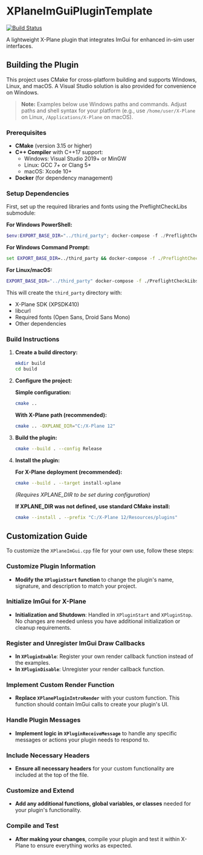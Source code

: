 # XPlaneImGuiPluginTemplate

[![Build Status](https://github.com/1090MHz/XPlaneImGuiPluginTemplate/workflows/Build/badge.svg?branch=main)](https://github.com/1090MHz/XPlaneImGuiPluginTemplate/actions)

A lightweight X-Plane plugin that integrates ImGui for enhanced in-sim user interfaces.

## Building the Plugin

This project uses CMake for cross-platform building and supports Windows, Linux, and macOS. A Visual Studio solution is also provided for convenience on Windows.

> **Note:** Examples below use Windows paths and commands. Adjust paths and shell syntax for your platform (e.g., use `/home/user/X-Plane` on Linux, `/Applications/X-Plane` on macOS).

### Prerequisites

- **CMake** (version 3.15 or higher)
- **C++ Compiler** with C++17 support:
  - Windows: Visual Studio 2019+ or MinGW
  - Linux: GCC 7+ or Clang 5+
  - macOS: Xcode 10+
- **Docker** (for dependency management)

### Setup Dependencies

First, set up the required libraries and fonts using the PreflightCheckLibs submodule:

**For Windows PowerShell:**
```powershell
$env:EXPORT_BASE_DIR="../third_party"; docker-compose -f ./PreflightCheckLibs/docker-compose.yml up
```

**For Windows Command Prompt:**
```cmd
set EXPORT_BASE_DIR=../third_party && docker-compose -f ./PreflightCheckLibs/docker-compose.yml up
```

**For Linux/macOS:**
```bash
EXPORT_BASE_DIR="../third_party" docker-compose -f ./PreflightCheckLibs/docker-compose.yml up
```

This will create the `third_party` directory with:
- X-Plane SDK (XPSDK410)
- libcurl
- Required fonts (Open Sans, Droid Sans Mono)
- Other dependencies

### Build Instructions

1. **Create a build directory:**
   ```bash
   mkdir build
   cd build
   ```

2. **Configure the project:**
   
   **Simple configuration:**
   ```bash
   cmake ..
   ```
   
   **With X-Plane path (recommended):**
   ```bash
   cmake .. -DXPLANE_DIR="C:/X-Plane 12"
   ```

3. **Build the plugin:**
   ```bash
   cmake --build . --config Release
   ```

4. **Install the plugin:**
   
   **For X-Plane deployment (recommended):**
   ```bash
   cmake --build . --target install-xplane
   ```
   *(Requires XPLANE_DIR to be set during configuration)*
   
   **If XPLANE_DIR was not defined, use standard CMake install:**
   ```bash
   cmake --install . --prefix "C:/X-Plane 12/Resources/plugins"
   ```

## Customization Guide

To customize the `XPlaneImGui.cpp` file for your own use, follow these steps:

### Customize Plugin Information

- **Modify the `XPluginStart` function** to change the plugin's name, signature, and description to match your project.

### Initialize ImGui for X-Plane

- **Initialization and Shutdown**: Handled in `XPluginStart` and `XPluginStop`. No changes are needed unless you have additional initialization or cleanup requirements.

### Register and Unregister ImGui Draw Callbacks

- **In `XPluginEnable`**: Register your own render callback function instead of the examples.
- **In `XPluginDisable`**: Unregister your render callback function.

### Implement Custom Render Function

- **Replace `XPlanePluginIntroRender`** with your custom function. This function should contain ImGui calls to create your plugin's UI.

### Handle Plugin Messages

- **Implement logic in `XPluginReceiveMessage`** to handle any specific messages or actions your plugin needs to respond to.

### Include Necessary Headers

- **Ensure all necessary headers** for your custom functionality are included at the top of the file.

### Customize and Extend

- **Add any additional functions, global variables, or classes** needed for your plugin's functionality.

### Compile and Test

- **After making your changes**, compile your plugin and test it within X-Plane to ensure everything works as expected.